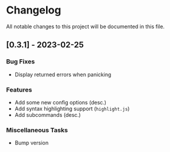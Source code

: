 # Changelog

All notable changes to this project will be documented in this file.

## [0.3.1] - 2023-02-25

### Bug Fixes

- Display returned errors when panicking

### Features

- Add some new config options (desc.)
- Add syntax highlighting support (`highlight.js`)
- Add subcommands (desc.)

### Miscellaneous Tasks

- Bump version

<!-- generated by git-cliff -->
